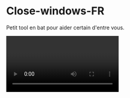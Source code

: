 # Close-windows-FR
Petit tool en bat pour aider certain d'entre vous.

<video>
<iframe width="560" height="315" src="https://www.youtube.com/embed/2frdiE-8Its" title="YouTube video player" frameborder="0" allow="accelerometer; autoplay; clipboard-write; encrypted-media; gyroscope; picture-in-picture" allowfullscreen></iframe>
<video>
